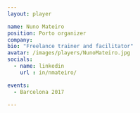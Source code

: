 ```yaml
---
layout: player

name: Nuno Mateiro
position: Porto organizer
company: 
bio: "Freelance trainer and facilitator"
avatar: /images/players/NunoMateiro.jpg
socials:
  - name: linkedin
    url : in/nmateiro/

events:
  - Barcelona 2017

---
```


